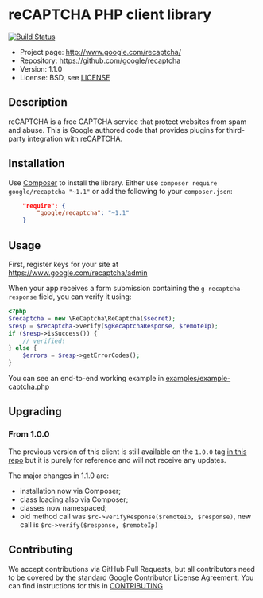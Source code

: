 # reCAPTCHA PHP client library

[![Build Status](https://travis-ci.org/google/recaptcha.svg)](https://travis-ci.org/google/recaptcha)

* Project page: http://www.google.com/recaptcha/
* Repository: https://github.com/google/recaptcha
* Version: 1.1.0
* License: BSD, see [LICENSE](LICENSE)

## Description

reCAPTCHA is a free CAPTCHA service that protect websites from spam and abuse.
This is Google authored code that provides plugins for third-party integration
with reCAPTCHA.

## Installation

Use [Composer](https://getcomposer.org/) to install the library. Either use
`composer require google/recaptcha "~1.1"` or add the following to your
`composer.json`:
```json
    "require": {
        "google/recaptcha": "~1.1"
    }
```

## Usage

First, register keys for your site at https://www.google.com/recaptcha/admin

When your app receives a form submission containing the `g-recaptcha-response`
field, you can verify it using:
```php
<?php
$recaptcha = new \ReCaptcha\ReCaptcha($secret);
$resp = $recaptcha->verify($gRecaptchaResponse, $remoteIp);
if ($resp->isSuccess()) {
    // verified!
} else {
    $errors = $resp->getErrorCodes();
}
```

You can see an end-to-end working example in [examples/example-captcha.php](examples/example-captcha.php)

## Upgrading

### From 1.0.0

The previous version of this client is still available on the `1.0.0` tag
[in this repo](/tree/1.0.0) but it is purely for reference and will not receive
any updates.

The major changes in 1.1.0 are:
 * installation now via Composer;
 * class loading also via Composer;
 * classes now namespaced;
 * old method call was `$rc->verifyResponse($remoteIp, $response)`, new call is `$rc->verify($response, $remoteIp)`

## Contributing

We accept contributions via GitHub Pull Requests, but all contributors need to
be covered by the standard Google Contributor License Agreement. You can find
instructions for this in [CONTRIBUTING](CONTRIBUTING.md)
